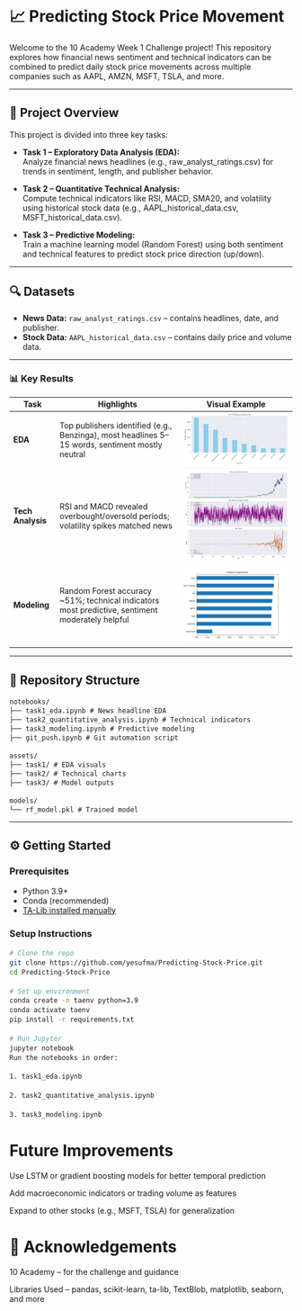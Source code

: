 # 📈 Predicting Stock Price Movement

Welcome to the 10 Academy Week 1 Challenge project! This repository explores how financial news sentiment and technical indicators can be combined to predict daily stock price movements across multiple companies such as AAPL, AMZN, MSFT, TSLA, and more.



---

## 🚀 Project Overview

This project is divided into three key tasks:

- **Task 1 – Exploratory Data Analysis (EDA):**  
  Analyze financial news headlines (e.g., raw_analyst_ratings.csv) for trends in sentiment, length, and publisher behavior.

- **Task 2 – Quantitative Technical Analysis:**  
  Compute technical indicators like RSI, MACD, SMA20, and volatility using historical stock data (e.g., AAPL_historical_data.csv, MSFT_historical_data.csv).

- **Task 3 – Predictive Modeling:**  
  Train a machine learning model (Random Forest) using both sentiment and technical features to predict stock price direction (up/down).

---

## 🔍 Datasets

- **News Data:** `raw_analyst_ratings.csv` – contains headlines, date, and publisher.
- **Stock Data:** `AAPL_historical_data.csv` – contains daily price and volume data.

---


### 📊 Key Results

| Task              | Highlights                                                                                           | Visual Example |
|------------------|------------------------------------------------------------------------------------------------------|----------------|
| **EDA**           | Top publishers identified (e.g., Benzinga), most headlines 5–15 words, sentiment mostly neutral      | ![EDA](assets/task1/top_publishers.png) |
| **Tech Analysis** | RSI and MACD revealed overbought/oversold periods; volatility spikes matched news                    | ![Tech](assets/task2/AAPL_technical_indicators.png) |
| **Modeling**      | Random Forest accuracy ~51%; technical indicators most predictive, sentiment moderately helpful       | ![Model](assets/task3/feature_importance.png) |


---


## 📂 Repository Structure
```
notebooks/
├── task1_eda.ipynb # News headline EDA
├── task2_quantitative_analysis.ipynb # Technical indicators
├── task3_modeling.ipynb # Predictive modeling
├── git_push.ipynb # Git automation script

assets/
├── task1/ # EDA visuals
├── task2/ # Technical charts
├── task3/ # Model outputs

models/
└── rf_model.pkl # Trained model
```
---

## ⚙️ Getting Started

### Prerequisites

- Python 3.9+
- Conda (recommended)
- [TA-Lib installed manually](https://mrjbq7.github.io/ta-lib/install.html)

### Setup Instructions

```bash
# Clone the repo
git clone https://github.com/yesufma/Predicting-Stock-Price.git
cd Predicting-Stock-Price

# Set up environment
conda create -n taenv python=3.9
conda activate taenv
pip install -r requirements.txt

# Run Jupyter
jupyter notebook
Run the notebooks in order:

1. task1_eda.ipynb

2. task2_quantitative_analysis.ipynb

3. task3_modeling.ipynb
```
# Future Improvements
Use LSTM or gradient boosting models for better temporal prediction

Add macroeconomic indicators or trading volume as features

Expand to other stocks (e.g., MSFT, TSLA) for generalization

# 🙌 Acknowledgements
10 Academy – for the challenge and guidance

Libraries Used – pandas, scikit-learn, ta-lib, TextBlob, matplotlib, seaborn, and more


